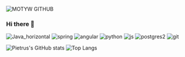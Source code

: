![MOTYW GITHUB](https://user-images.githubusercontent.com/65807969/119228702-89c41080-bb14-11eb-853c-e9073ff0714f.PNG)

### Hi there 👋
![Java_horizontal](https://user-images.githubusercontent.com/65807969/119229854-102f2100-bb1a-11eb-97e3-fddca255563c.png)
![spring](https://user-images.githubusercontent.com/65807969/119229863-191ff280-bb1a-11eb-8032-7271b1cd290f.png)
![angular](https://user-images.githubusercontent.com/65807969/119229873-21782d80-bb1a-11eb-944a-2833b3b025f8.png)
![python](https://user-images.githubusercontent.com/65807969/119229879-2806a500-bb1a-11eb-99e8-4078d8ef0db9.jpg)
![js](https://user-images.githubusercontent.com/65807969/119229882-2ccb5900-bb1a-11eb-92d3-b26ea7ded209.png)
![postgres2](https://user-images.githubusercontent.com/65807969/119229884-305ee000-bb1a-11eb-8586-4133c5715927.png)
![git](https://user-images.githubusercontent.com/65807969/119229886-3228a380-bb1a-11eb-8483-33bf428f5970.png)




![Pietrus's GitHub stats](https://github-readme-stats.vercel.app/api?username=Pietrus914&theme=defoult_icons=true)
![Top Langs](https://github-readme-stats.vercel.app/api/top-langs/?username=Pietrus914)
<!--
**Pietrus914/Pietrus914** is a ✨ _special_ ✨ repository because its `README.md` (this file) appears on your GitHub profile.

Here are some ideas to get you started:

- 🔭 I’m currently working on ...
- 🌱 I’m currently learning ...
- 👯 I’m looking to collaborate on ...
- 🤔 I’m looking for help with ...
- 💬 Ask me about ...
- 📫 How to reach me: ...
- 😄 Pronouns: ...
- ⚡ Fun fact: ...
-->

